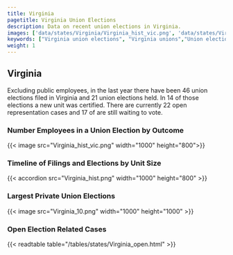 ```yaml
---
title: Virginia
pagetitle: Virginia Union Elections
description: Data on recent union elections in Virginia.
images: ['data/states/Virginia/Virginia_hist_vic.png', 'data/states/Virginia/Virginia_hist_size.png', 'data/states/Virginia/Virginia_10.png']
keywords: ["Virginia union elections", "Virginia unions","Union elections"]
weight: 1
---
```

##  Virginia

Excluding public employees, in the last year there have been 46 union elections filed in Virginia and 21 union elections held. In 14 of those elections a new unit was certified. There are currently 22 open representation cases and 17 of are still waiting to vote.

### Number Employees in a Union Election by Outcome
{{< image src="Virginia_hist_vic.png" width="1000" height="800">}}

### Timeline of Filings and Elections by Unit Size
{{< accordion src="Virginia_hist.png" width="1000" height="800" >}}

### Largest Private Union Elections
{{< image src="Virginia_10.png" width="1000" height="1000"  >}}

### Open Election Related Cases
{{< readtable table="/tables/states/Virginia_open.html" >}}

